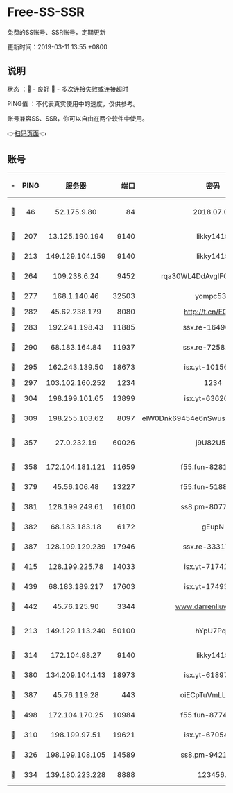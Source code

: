 # Free-SS-SSR

免费的SS账号、SSR账号，定期更新

更新时间：2019-03-11 13:55 +0800

## 说明

状态     ：🙂 - 良好 🙁 - 多次连接失败或连接超时

PING值   ：不代表真实使用中的速度，仅供参考。

账号兼容SS、SSR，你可以自由在两个软件中使用。

👉[扫码页面](https://liesauer.github.io/Free-SS-SSR/)👈

## 账号

|-|PING|服务器|端口|密码|加密方式|区域|
|:----:|:----:|:-----:|-----:|:----:|:----:|:----:|
|🙂|46|52.175.9.80|84|2018.07.07|chacha20-ietf-poly1305|HK|
|🙂|207|13.125.190.194|9140|likky1415|aes-256-cfb|KR|
|🙂|213|149.129.104.159|9140|likky1415|aes-256-cfb|HK|
|🙂|264|109.238.6.24|9452|rqa30WL4DdAvgIFG6Fs3znzTa|aes-256-cfb|FR|
|🙂|277|168.1.140.46|32503|yompc535|aes-256-cfb|AU|
|🙂|282|45.62.238.179|8080|http://t.cn/EGJIyrl|rc4-md5|CA|
|🙂|283|192.241.198.43|11885|ssx.re-16496938|aes-256-cfb|US|
|🙂|290|68.183.164.84|11937|ssx.re-72581382|aes-256-cfb|US|
|🙂|295|162.243.139.50|18673|isx.yt-10156175|aes-256-cfb|US|
|🙂|297|103.102.160.252|1234|1234|rc4-md5|JP|
|🙂|304|198.199.101.65|13899|isx.yt-63620378|aes-256-cfb|US|
|🙂|309|198.255.103.62|8097|eIW0Dnk69454e6nSwuspv9DmS201tQ0D|aes-256-cfb|US|
|🙂|357|27.0.232.19|60026|j9U82U53|xchacha20-ietf-poly1305|HK|
|🙂|358|172.104.181.121|11659|f55.fun-82812137|aes-256-cfb|SG|
|🙂|379|45.56.106.48|13227|f55.fun-51885507|aes-256-cfb|US|
|🙂|381|128.199.249.61|16100|ss8.pm-80771462|aes-256-cfb|SG|
|🙂|382|68.183.183.18|6172|gEupN|aes-256-cfb|SG|
|🙂|387|128.199.129.239|17946|ssx.re-33317571|aes-256-cfb|SG|
|🙂|415|128.199.225.78|14033|isx.yt-71742892|aes-256-cfb|SG|
|🙂|439|68.183.189.217|17603|isx.yt-17493612|aes-256-cfb|SG|
|🙂|442|45.76.125.90|3344|www.darrenliuwei.com|aes-256-cfb|AU|
|🙂|213|149.129.113.240|50100|hYpU7PqP|chacha20-ietf-poly1305|CN|
|🙂|314|172.104.98.27|9140|likky1415|aes-256-cfb|JP|
|🙂|380|134.209.104.143|18973|isx.yt-61897203|aes-256-cfb|SG|
|🙂|387|45.76.119.28|443|oiECpTuVmLLxk4Ts|aes-256-cfb|AU|
|🙂|498|172.104.170.25|10984|f55.fun-87743875|aes-256-cfb|SG|
|🙁|310|198.199.97.51|19621|isx.yt-67054944|aes-256-cfb|US|
|🙁|326|198.199.108.105|14589|ss8.pm-94215844|aes-256-cfb|US|
|🙁|334|139.180.223.228|8888|123456..|aes-256-cfb|JP|
